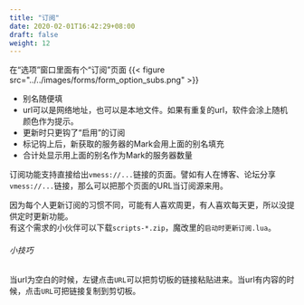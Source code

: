 ```yaml
---
title: "订阅"
date: 2020-02-01T16:42:29+08:00
draft: false
weight: 12
---
```


在“选项”窗口里面有个“订阅”页面
{{< figure src="../../images/forms/form_option_subs.png" >}}

 * 别名随便填
 * url可以是网络地址，也可以是本地文件。如果有重复的url，软件会涂上随机颜色作为提示。
 * 更新时只更钩了“启用”的订阅
 * 标记钩上后，新获取的服务器的Mark会用上面的别名填充
 * 合计处显示用上面的别名作为Mark的服务器数量

订阅功能支持直接给出`vmess://...`链接的页面。譬如有人在博客、论坛分享`vmess://...`链接，那么可以把那个页面的URL当订阅源来用。  

因为每个人更新订阅的习惯不同，可能有人喜欢周更，有人喜欢每天更，所以没提供定时更新功能。  
有这个需求的小伙伴可以下载`scripts-*.zip`，魔改里的`启动时更新订阅.lua`。  

###### 小技巧
当url为空白的时候，左键点击`URL`可以把剪切板的链接粘贴进来。当url有内容的时候，点击`URL`可把链接复制到剪切板。
